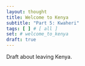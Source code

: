 ```yaml
---
layout: thought
title: Welcome to Kenya
subtitle: "Part 5: Kwaheri"
tags: [ ] # [ all ]
set: # welcome_to_kenya
draft: true
---
```


Draft about leaving Kenya.
